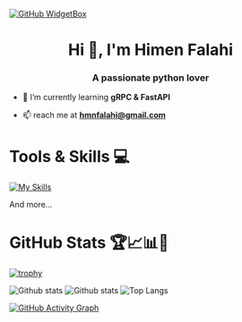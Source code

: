[![GitHub WidgetBox](https://github-widgetbox.vercel.app/api/profile?username=hmnfalahi&data=followers,repositories,stars,commits&theme=nautilus)](https://github.com/hmnfalahi/github-widgetbox)

<h1 align="center">Hi 👋, I'm Himen Falahi</h1>
<h3 align="center">A passionate python lover</h3>

- 🌱 I’m currently learning **gRPC & FastAPI**

- 📫 reach me at **hmnfalahi@gmail.com**

# Tools & Skills 💻
[![My Skills](https://skillicons.dev/icons?i=python,fastapi,flask,postgres,rabbitmq,redis,django,bash,discord,docker,kubernetes,git,github,githubactions,gitlab,linux,md,mysql,nginx,postman,pycharm,sqlite,ubuntu,vim,vscode,regex,windows,&theme=dark)](https://skillicons.dev)

And more...


# GitHub Stats 🏆📈📊🎳

[![trophy](https://github-profile-trophy.vercel.app/?username=hmnfalahi&count_private=true&theme=algolia&no-bg=true&no-frame=true&rank=SSS,SS,S,AAA,AA,A,SECRET,LONGEST_STREAK,CURRENT_STREAK)](https://github.com/ryo-ma/github-profile-trophy)


       
![Github stats](https://github-readme-stats.vercel.app/api?username=hmnfalahi&theme=algolia&show_icons=true&count_private=true&hide=issues&hide_border=true)
![Github stats](https://github-contributor-stats.vercel.app/api?username=hmnfalahi&theme=algolia&hide_border=true)
![Top Langs](https://github-readme-stats.vercel.app/api/top-langs/?username=hmnfalahi&theme=algolia&layout=compact&hide_border=true)

[![GitHub Activity Graph](https://github-readme-activity-graph.vercel.app/graph?username=hmnfalahi&theme=github-compact)](https://github.com/hmnfalahi/github-readme-activity-graph)
